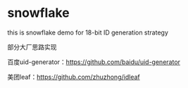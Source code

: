 # snowflake
this is snowflake demo for 18-bit ID generation strategy

部分大厂思路实现

百度uid-generator：https://github.com/baidu/uid-generator

美团leaf：https://github.com/zhuzhong/idleaf

